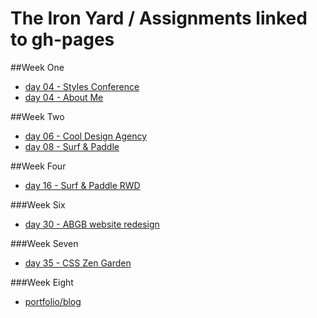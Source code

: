 # The Iron Yard / Assignments linked to gh-pages

##Week One
  * [day 04 - Styles Conference](http://dawndelatte.github.io/tiy_assignments/day_04/)
  * [day 04 - About Me](http://dawndelatte.github.io/tiy_assignments/day_04/about_me)
  
  
##Week Two
   * [day 06 - Cool Design Agency](http://dawndelatte.github.io/tiy_assignments/day_06/06_cool_design_agency/)
   * [day 08 - Surf & Paddle](http://dawndelatte.github.io/tiy_assignments/day_08/surf_paddle/)


##Week Four
   * [day 16 - Surf & Paddle RWD](http://dawndelatte.github.io/tiy_assignments/day_16/surf_paddle_rwd/)

###Week Six
   * [day 30 - ABGB website redesign](http://dawndelatte.github.io/tiy_assignments/day_30/)

###Week Seven
   * [day 35 - CSS Zen Garden](http://dawndelatte.github.io/tiy_assignments/day_35/)

###Week Eight
   * [portfolio/blog](dawndelatte.github.io)